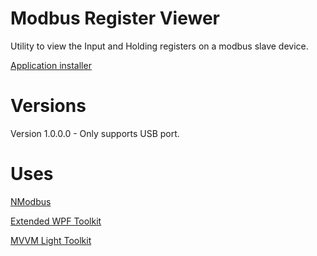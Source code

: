 Modbus Register Viewer
======================

Utility to view the Input and Holding registers on a modbus slave device.

[Application installer](https://raw.githubusercontent.com/CaptiveAire/ModbusRegisterViewer/master/ModbusRegisterViewer/ClickOnce/setup.exe)

Versions
======================
Version 1.0.0.0 - Only supports USB port. 


Uses
======================
<a href="https://code.google.com/p/nmodbus/">NModbus</a>

<a href="http://wpftoolkit.codeplex.com/">Extended WPF Toolkit</a>

<a href="http://mvvmlight.codeplex.com/">MVVM Light Toolkit</a>




